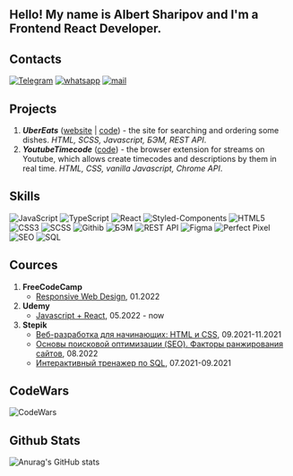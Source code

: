 ## Hello! My name is Albert Sharipov and I'm a Frontend React Developer. 
## Contacts
[![Telegram](https://img.shields.io/badge/Telegram-111111?style=for-the-badge&logo=telegram)]()
[![whatsapp](https://img.shields.io/badge/whatsapp-111111?style=for-the-badge&logo=whatsapp)]()
[![mail](https://img.shields.io/badge/mail-111111?style=for-the-badge&logo=mail.ru)](mailto:)

## Projects
1.  ___UberEats___ ([website](https://albshar.github.io/ubereats/) | [code](https://github.com/AlbShar/ubereats)) - the site for searching and ordering some dishes. _HTML, SCSS, Javascript, БЭМ, REST API_.
2.  ___YoutubeTimecode___ ([code](https://github.com/AlbShar/extension-youtubeTimecode)) - the browser extension for streams on Youtube, which allows create timecodes and descriptions by them in real time. _HTML, CSS, vanilla Javascript, Chrome API_.

## Skills
  ![JavaScript](https://img.shields.io/badge/JavaScript-212121?style=for-the-badge&logo=javascript&logoColor=F0DB4F) ![TypeScript](https://img.shields.io/badge/TypeScript-212121?style=for-the-badge&logo=typescript&logoColor=blue) ![React](https://img.shields.io/badge/React-212121?style=for-the-badge&logo=React&logoColor=blue) ![Styled-Components](https://img.shields.io/badge/Styled_Components-212121?style=for-the-badge&logo=StyledComponents&logoColor=pink) ![HTML5](https://img.shields.io/badge/-HTML5-E34F26?style=for-the-badge&logo=html5&logoColor=white) ![CSS3](https://img.shields.io/badge/-CSS3-1572B6?style=for-the-badge&logo=css3) ![SCSS](https://img.shields.io/badge/-SCSS-212121?style=for-the-badge&logo=Sass) ![Githib](https://img.shields.io/badge/Githib-212121?style=for-the-badge&logo=github&logoColor=white) ![БЭМ](https://img.shields.io/badge/БЭМ-212121?style=for-the-badge&logo=BEM&logoColor=white) ![REST API](https://img.shields.io/badge/REST_API-212121?style=for-the-badge) ![Figma](https://img.shields.io/badge/Figma-212121?style=for-the-badge&logo=Figma&logoColor=white) ![Perfect Pixel](https://img.shields.io/badge/Perfect_Pixel-212121?style=for-the-badge)  ![SEO](https://img.shields.io/badge/SEO-212121?style=for-the-badge&logo=SEO&logoColor=4B32C3) ![SQL](https://img.shields.io/badge/SQL-212121?style=for-the-badge&logo=SQL&logoColor=4B32C3)

## Cources
1. **FreeCodeCamp** 
   - [Responsive Web Design](https://drive.google.com/file/d/1eQmuRE89wyT7DjY0IXr_7mcWcNOOnay_/view?usp=sharing), 01.2022
2. **Udemy**
   - [Javascript + React](#), 05.2022 - now
3. **Stepik**
   - [Веб-разработка для начинающих: HTML и CSS](https://drive.google.com/file/d/18YArF7SUtugi9baCGMhpHGUnhwyj5tUz/view?usp=sharing), 09.2021-11.2021
   - [Основы поисковой оптимизации (SEO). Факторы ранжирования сайтов](https://drive.google.com/file/d/19mj9H4hVR2uTRLAdjHqYKbM8C8MLvjnV/view?usp=sharing), 08.2022
   - [Интерактивный тренажер по SQL](https://drive.google.com/file/d/1RoorLd-SVnFnN7RKvLtkF4I4uo3-8Lev/view?usp=sharing), 07.2021-09.2021

## CodeWars
![CodeWars](https://www.codewars.com/users/Alb_Shar/badges/large)

## Github Stats
![Anurag's GitHub stats](https://github-readme-stats-git-masterrstaa-rickstaa.vercel.app/api?username=AlbShar&show_icons=true&theme=tokyonight)

